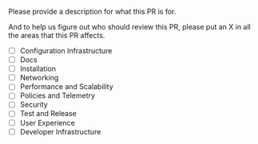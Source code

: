 Please provide a description for what this PR is for.

And to help us figure out who should review this PR, please
put an X in all the areas that this PR affects.

- [ ] Configuration Infrastructure
- [ ] Docs
- [ ] Installation
- [ ] Networking
- [ ] Performance and Scalability
- [ ] Policies and Telemetry
- [ ] Security
- [ ] Test and Release
- [ ] User Experience
- [ ] Developer Infrastructure
